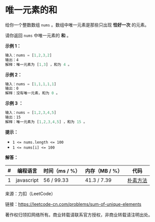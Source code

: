 # 唯一元素的和

给你一个整数数组 `nums` 。数组中唯一元素是那些只出现 **恰好一次** 的元素。

请你返回 `nums` 中唯一元素的 **和** 。

**示例 1：**

``` javascript
输入：nums = [1,2,3,2]
输出：4
解释：唯一元素为 [1,3] ，和为 4 。
```

**示例 2：**

``` javascript
输入：nums = [1,1,1,1,1]
输出：0
解释：没有唯一元素，和为 0 。
```

**示例 3 ：**

``` javascript
输入：nums = [1,2,3,4,5]
输出：15
解释：唯一元素为 [1,2,3,4,5] ，和为 15 。
```

**提示：**

- `1 <= nums.length <= 100`
- `1 <= nums[i] <= 100`

**解答：**

**#**|**编程语言**|**时间（ms / %）**|**内存（MB / %）**|**代码**
--|--|--|--|--
1|javascript|56 / 99.33|41.3 / 7.39|[朴素方法](./javascript/ac_v1.js)

来源：力扣（LeetCode）

链接：https://leetcode-cn.com/problems/sum-of-unique-elements

著作权归领扣网络所有。商业转载请联系官方授权，非商业转载请注明出处。
